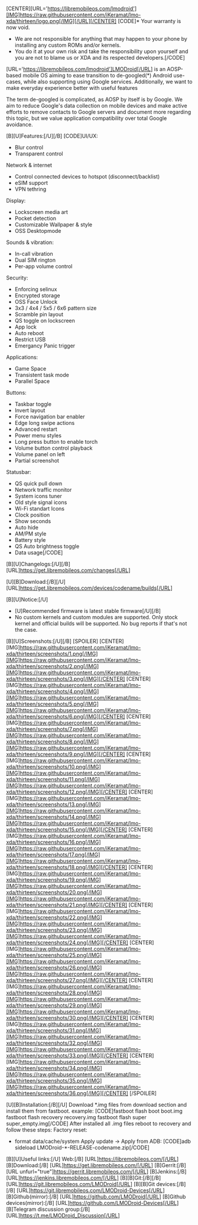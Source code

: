 [CENTER][URL='https://libremobileos.com/lmodroid'][IMG]https://raw.githubusercontent.com/iKeramat/lmo-xda/thirteen/logo.png[/IMG][/URL][/CENTER]
[CODE]* Your warranty is now void.
* We are not responsible for anything that may happen to your phone by installing any custom ROMs and/or kernels.
* You do it at your own risk and take the responsibility upon yourself and you are not to blame us or XDA and its respected developers.[/CODE]

[URL='https://libremobileos.com/lmodroid']LMODroid[/URL] is an AOSP-based mobile OS aiming to ease transition to de-googled(*) Android use-cases, while also supporting using Google services. Additionally, we want to make everyday experience better with useful features

The term de-googled is complicated, as AOSP by itself is by Google. We aim to reduce Google's data collection on mobile devices and make active efforts to remove contacts to Google servers and document more regarding this topic, but we value application compatibility over total Google avoidance.

[B][U]Features:[/U][/B]
[CODE]UI/UX:
- Blur control
- Transparent control

Network & internet
- Control connected devices to hotspot (disconnect/backlist)
- eSIM support
- VPN tethring

Display:
- Lockscreen media art
- Pocket detection
- Customizable Wallpaper & style
- OSS Desktopmode

Sounds & vibration:
- In-call vibration
- Dual SIM rington
- Per-app volume control

Security:
- Enforcing selinux
- Encrypted storage
- OSS Face Unlock
- 3x3 / 4x4 / 5x5 / 6x6 pattern size
- Scramble pin layout
- QS toggle on lockscreen
- App lock
- Auto reboot
- Restrict USB
- Emergancy Panic trigger

Applications:
- Game Space
- Transistent task mode
- Parallel Space

Buttons:
- Taskbar toggle
- Invert layout
- Force navigation bar enabler
- Edge long swipe actions
- Advanced restart
- Power menu styles
- Long press button to enable torch
- Volume button control playback
- Volume panel on left
- Partial screenshot

Statusbar:
- QS quick pull down
- Network traffic monitor
- System icons tuner
- Old style signal icons
- Wi-Fi standart Icons
- Clock position
- Show seconds
- Auto hide
- AM/PM style
- Battery style
- QS Auto brightness toggle
- Data usage[/CODE]

[B][U]Changelogs:[/U][/B]
[URL]https://get.libremobileos.com/changes[/URL]

[U][B]Download:[/B][/U]
[URL]https://get.libremobileos.com/devices/codename/builds[/URL]

[B][U]Notice:[/U]
- [U]Recommended firmware is latest stable firmware[/U][/B]
- No custom kernels and custom modules are supported. Only stock kernel and official builds will be supported. No bug reports if that's not the case.

[B][U]Screenshots:[/U][/B]
[SPOILER]
[CENTER][IMG]https://raw.githubusercontent.com/iKeramat/lmo-xda/thirteen/screenshots/1.png[/IMG][IMG]https://raw.githubusercontent.com/iKeramat/lmo-xda/thirteen/screenshots/2.png[/IMG][IMG]https://raw.githubusercontent.com/iKeramat/lmo-xda/thirteen/screenshots/3.png[/IMG][/CENTER]
[CENTER][IMG]https://raw.githubusercontent.com/iKeramat/lmo-xda/thirteen/screenshots/4.png[/IMG][IMG]https://raw.githubusercontent.com/iKeramat/lmo-xda/thirteen/screenshots/5.png[/IMG][IMG]https://raw.githubusercontent.com/iKeramat/lmo-xda/thirteen/screenshots/6.png[/IMG][/CENTER]
[CENTER][IMG]https://raw.githubusercontent.com/iKeramat/lmo-xda/thirteen/screenshots/7.png[/IMG][IMG]https://raw.githubusercontent.com/iKeramat/lmo-xda/thirteen/screenshots/8.png[/IMG][IMG]https://raw.githubusercontent.com/iKeramat/lmo-xda/thirteen/screenshots/9.png[/IMG][/CENTER]
[CENTER][IMG]https://raw.githubusercontent.com/iKeramat/lmo-xda/thirteen/screenshots/10.png[/IMG][IMG]https://raw.githubusercontent.com/iKeramat/lmo-xda/thirteen/screenshots/11.png[/IMG][IMG]https://raw.githubusercontent.com/iKeramat/lmo-xda/thirteen/screenshots/12.png[/IMG][/CENTER]
[CENTER][IMG]https://raw.githubusercontent.com/iKeramat/lmo-xda/thirteen/screenshots/13.png[/IMG][IMG]https://raw.githubusercontent.com/iKeramat/lmo-xda/thirteen/screenshots/14.png[/IMG][IMG]https://raw.githubusercontent.com/iKeramat/lmo-xda/thirteen/screenshots/15.png[/IMG][/CENTER]
[CENTER][IMG]https://raw.githubusercontent.com/iKeramat/lmo-xda/thirteen/screenshots/16.png[/IMG][IMG]https://raw.githubusercontent.com/iKeramat/lmo-xda/thirteen/screenshots/17.png[/IMG][IMG]https://raw.githubusercontent.com/iKeramat/lmo-xda/thirteen/screenshots/18.png[/IMG][/CENTER]
[CENTER][IMG]https://raw.githubusercontent.com/iKeramat/lmo-xda/thirteen/screenshots/19.png[/IMG][IMG]https://raw.githubusercontent.com/iKeramat/lmo-xda/thirteen/screenshots/20.png[/IMG][IMG]https://raw.githubusercontent.com/iKeramat/lmo-xda/thirteen/screenshots/21.png[/IMG][/CENTER]
[CENTER][IMG]https://raw.githubusercontent.com/iKeramat/lmo-xda/thirteen/screenshots/22.png[/IMG][IMG]https://raw.githubusercontent.com/iKeramat/lmo-xda/thirteen/screenshots/23.png[/IMG][IMG]https://raw.githubusercontent.com/iKeramat/lmo-xda/thirteen/screenshots/24.png[/IMG][/CENTER]
[CENTER][IMG]https://raw.githubusercontent.com/iKeramat/lmo-xda/thirteen/screenshots/25.png[/IMG][IMG]https://raw.githubusercontent.com/iKeramat/lmo-xda/thirteen/screenshots/26.png[/IMG][IMG]https://raw.githubusercontent.com/iKeramat/lmo-xda/thirteen/screenshots/27.png[/IMG][/CENTER]
[CENTER][IMG]https://raw.githubusercontent.com/iKeramat/lmo-xda/thirteen/screenshots/28.png[/IMG][IMG]https://raw.githubusercontent.com/iKeramat/lmo-xda/thirteen/screenshots/29.png[/IMG][IMG]https://raw.githubusercontent.com/iKeramat/lmo-xda/thirteen/screenshots/30.png[/IMG][/CENTER]
[CENTER][IMG]https://raw.githubusercontent.com/iKeramat/lmo-xda/thirteen/screenshots/31.png[/IMG][IMG]https://raw.githubusercontent.com/iKeramat/lmo-xda/thirteen/screenshots/32.png[/IMG][IMG]https://raw.githubusercontent.com/iKeramat/lmo-xda/thirteen/screenshots/33.png[/IMG][/CENTER]
[CENTER][IMG]https://raw.githubusercontent.com/iKeramat/lmo-xda/thirteen/screenshots/34.png[/IMG][IMG]https://raw.githubusercontent.com/iKeramat/lmo-xda/thirteen/screenshots/35.png[/IMG][IMG]https://raw.githubusercontent.com/iKeramat/lmo-xda/thirteen/screenshots/36.png[/IMG][/CENTER]
[/SPOILER]

[U][B]Installation:[/B][/U]
Download *.img files from download section and install them from fastboot.
example:
[CODE]fastboot flash boot boot.img
fastboot flash recovery recovery.img
fastboot flash super super_empty.img[/CODE]
After installed all .img files reboot to recovery and follow these steps:
Factory reset:
- format data/cache/system
Apply update -> Apply from ADB:
[CODE]adb sideload LMODroid-*-RELEASE-codename.zip[/CODE]

[B][U]Useful links:[/U]
Web:[/B] [URL]https://libremobileos.com/[/URL]
[B]Download:[/B] [URL]https://get.libremobileos.com/[/URL]
[B]Gerrit:[/B][URL unfurl="true"]https://gerrit.libremobileos.com/[/URL]
[B]Jenkins:[/B] [URL]https://jenkins.libremobileos.com/[/URL]
[B][B]Git:[/B][/B] [URL]https://git.libremobileos.com/LMODroid[/URL]
[B][B]Git devices:[/B][/B] [URL]https://git.libremobileos.com/LMODroid-Devices[/URL]
[B]Github(mirror):[/B] [URL]https://github.com/LMODroid[/URL]
[B]Github devices(mirror):[/B] [URL]https://github.com/LMODroid-Devices[/URL]
[B]Telegram discussion group:[/B] [URL]https://t.me/LMODroid_Discussion[/URL]